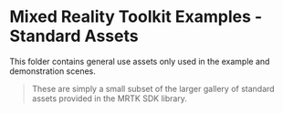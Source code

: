 # Mixed Reality Toolkit Examples - Standard Assets

This folder contains general use assets only used in the example and demonstration scenes.

> These are simply a small subset of the larger gallery of standard assets provided in the MRTK SDK library.
